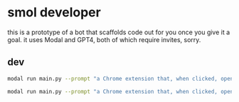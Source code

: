 # smol developer

this is a prototype of a bot that scaffolds code out for you once you give it a goal. it uses Modal and GPT4, both of which require invites, sorry.

## dev

```bash
modal run main.py --prompt "a Chrome extension that, when clicked, opens a small window with a page where you can enter a prompt for reading the currently open page and generating some response from openai"   
```

```bash
modal run main.py --prompt "a Chrome extension that, when clicked, opens a small window with a nicely styled page where you can enter a prompt for reading the currently open page and generating some response from openai. if there is no openai key stored, it should prompt for one and store the openai key for future usage. It has to run in a browser environment, so no Nodejs APIs allowed."
```